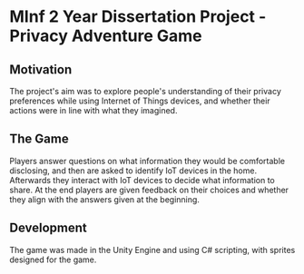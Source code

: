 # MInf 2 Year Dissertation Project - Privacy Adventure Game

## Motivation
The project's aim was to explore people's understanding of their privacy preferences while using Internet of Things devices, and whether their actions were in line with what they imagined. 

## The Game
Players answer questions on what information they would be comfortable disclosing, and then are asked to identify IoT devices in the home. Afterwards they interact with IoT devices to decide what information to share.
At the end players are given feedback on their choices and whether they align with the answers given at the beginning.

## Development
The game was made in the Unity Engine and using C# scripting, with sprites designed for the game. 
